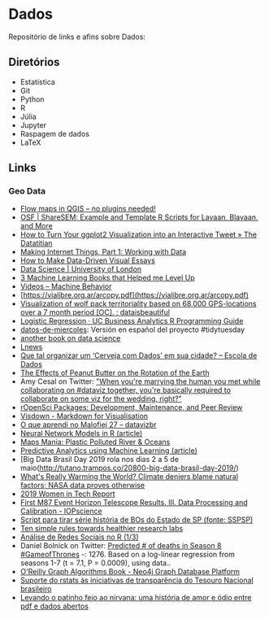 # Dados

Repositório de links e afins sobre Dados:

## Diretórios

- Estatística
- Git
- Python
- R
- Júlia
- Jupyter
- Raspagem de dados
- LaTeX

## Links

### Geo Data

- [Flow maps in QGIS – no plugins needed!](https://anitagraser.com/2019/05/04/flow-maps-in-qgis-no-plugins-needed/)
- [OSF | ShareSEM: Example and Template R Scripts for Lavaan, Blavaan, and More](https://osf.io/nh2mb/)
- [How to Turn Your ggplot2 Visualization into an Interactive Tweet » The Datatitian](https://datatitian.com/how-to-turn-your-ggplot2-visualization-into-an-interactive-tweet/)
- [Making Internet Things, Part 1: Working with Data](https://pudding.cool/process/how-to-make-dope-shit-part-1/)
- [How to Make Data-Driven Visual Essays](https://kottke.org/19/04/how-to-make-data-driven-visual-essays)
- [Data Science | University of London](https://london.ac.uk/courses/data-science-msc)
- [3 Machine Learning Books that Helped me Level Up](http://www.datastuff.tech/data-science/3-machine-learning-books-that-helped-me-level-up-as-a-data-scientist/)
- [Videos – Machine Behavior](https://machinebehavior.org/videos/)
- [https://vialibre.org.ar/arcopy.pdf](https://vialibre.org.ar/arcopy.pdf)
- [Visualization of wolf pack territoriality based on 68,000 GPS-locations over a 7 month period [OC]. : dataisbeautiful](https://www.reddit.com/r/dataisbeautiful/comments/biel6f/visualization_of_wolf_pack_territoriality_based/)
- [Logistic Regression · UC Business Analytics R Programming Guide](https://uc-r.github.io/logistic_regression)
- [datos-de-miercoles](https://github.com/cienciadedatos/datos-de-miercoles): Versión en español del proyecto #tidytuesday
- [another book on data science](https://github.com/rnorm/book_sample)
- [Lnews](https://www.labcomdata.com.br/)
- [Que tal organizar um ‘Cerveja com Dados’ em sua cidade? – Escola de Dados](https://escoladedados.org/2018/02/que-tal-organizar-um-cerveja-com-dados-em-sua-cidade/?fbclid=IwAR28t1XBoDjGmoCXduzI00xEtAOd0OylHs6eEcnDZ_SHOy_bL0E9RHKBt-k)
- [The Effects of Peanut Butter on the Rotation of the Earth](https://improbable.com/airchives/classical/articles/peanut_butter_rotation.html)
- Amy Cesal on Twitter: ["When you're marrying the human you met while collaborating on #dataviz together, you're basically required to collaborate on some viz for the wedding, right?"](https://twitter.com/AmyCesal/status/1118858416691273730)
- [rOpenSci Packages: Development, Maintenance, and Peer Review](https://ropensci.github.io/dev_guide/)
- [Visdown - Markdown for Visualisation](https://visdown.com/)
- [O que aprendi no Malofiej 27 – datavizbr](https://medium.com/datavizbr/o-que-aprendi-no-malofiej-27-6ca575b8ae3c)
- [Neural Network Models in R (article)](https://www.datacamp.com/community/tutorials/neural-network-models-r)
- [Maps Mania: Plastic Polluted River & Oceans](http://googlemapsmania.blogspot.com/2019/04/plastic-polluted-river-oceans.html)
- [Predictive Analytics using Machine Learning (article)](https://www.datacamp.com/community/tutorials/predictive-analytics-machine-learning)
- [Big Data Brasil Day 2019 rola nos dias 2 a 5 de maio(http://tutano.trampos.co/20800-big-data-brasil-day-2019/)
- [What's Really Warming the World? Climate deniers blame natural factors; NASA data proves otherwise](https://www.bloomberg.com/graphics/2015-whats-warming-the-world/)
- [2019 Women in Tech Report](https://research.hackerrank.com/women-in-tech/2019)
- [First M87 Event Horizon Telescope Results. III. Data Processing and Calibration - IOPscience](https://iopscience.iop.org/article/10.3847/2041-8213/ab0c57)
- [Script para tirar série história de BOs do Estado de SP (fonte: SSPSP)](https://gist.github.com/voltdatalab/0bc390e674548b9b66c4d4cf9cdb6e2f)
- [Ten simple rules towards healthier research labs](https://journals.plos.org/ploscompbiol/article?id=10.1371/journal.pcbi.1006914)
- [Análise de Redes Sociais no R (1/3)](https://www.youtube.com/watch?v=7W-dvk6GupA&list=PLKLmseeuB7Uy-3jX7YkPvnKEBce2PGbU_)
- Daniel Bolnick on Twitter: [Predicted # of deaths in Season 8 #GameofThrones](https://twitter.com/DanielBolnick/status/1115319449945628673) -: 1276. Based on a log-linear regression from seasons 1-7 (t = 7.1, P = 0.0009), using data..
- [O'Reilly Graph Algorithms Book - Neo4j Graph Database Platform](https://neo4j.com/graph-algorithms-book/)
 - [Suporte do rstats às iniciativas de transparência do Tesouro Nacional brasileiro](https://medium.com/@fernandobarbalho/suporte-do-rstats-%C3%A0s-iniciativas-de-transpar%C3%AAncia-do-tesouro-nacional-brasileiro-dfdd5e1ab831)
- [Levando o patinho feio ao nirvana: uma história de amor e ódio entre pdf e dados abertos](https://medium.com/@fernandobarbalho/levando-o-patinho-feio-ao-nirvana-uma-hist%C3%B3ria-de-amor-e-%C3%B3dio-entre-pdf-e-dados-abertos-37f9b62ec0b0)

